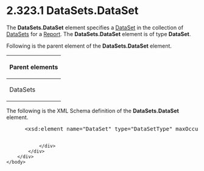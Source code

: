 <html dir="LTR" xmlns:mshelp="http://msdn.microsoft.com/mshelp" xmlns:ddue="http://ddue.schemas.microsoft.com/authoring/2003/5" xmlns:xlink="http://www.w3.org/1999/xlink" xmlns:tool="http://www.microsoft.com/tooltip">
    <head>
        <meta http-equiv="Content-Type" content="text/html; CHARSET=utf-8"></meta>
        <meta name="save" content="history"></meta>
        <title>2.323.1 DataSets.DataSet</title>
        <xml>
            <mshelp:toctitle title="2.323.1 DataSets.DataSet"></mshelp:toctitle>
            <mshelp:rltitle title="[MS-RDL]: DataSets.DataSet"></mshelp:rltitle>
            <mshelp:keyword index="A" term="2ba1d12b-259f-4678-a1f6-f424e58e987d"></mshelp:keyword>
            <mshelp:attr name="DCSext.ContentType" value="open specification"></mshelp:attr>
            <mshelp:attr name="AssetID" value="2ba1d12b-259f-4678-a1f6-f424e58e987d"></mshelp:attr>
            <mshelp:attr name="TopicType" value="kbRef"></mshelp:attr>
            <mshelp:attr name="DCSext.Title" value="[MS-RDL]: DataSets.DataSet" />
        </xml>
    </head>
    <body>
        <div id="header">
            <h1 class="heading">2.323.1 DataSets.DataSet</h1>
        </div>
        <div id="mainSection">
            <div id="mainBody">
                <div id="allHistory" class="saveHistory"></div>
                <div id="sectionSection0" class="section" name="collapseableSection">
                    

<p>The <b>DataSets.DataSet</b> element specifies a <a href="a14782b0-2e2f-4305-83a3-3de3fd750b6a.md">DataSet</a> in the collection
of <a href="8a8301cb-c9b3-48ca-84fb-03e8724f959f.md">DataSets</a> for a <a href="6bbaafec-020b-406c-b4e7-5e4318b616cb.md">Report</a>. The <b>DataSets.DataSet</b>
element is of type <b>DataSet</b>.</p>

<p>Following is the parent element of the <b>DataSets.DataSet</b>
element. </p>

<table>
 <thead>
  <tr>
   <th>
   <p>Parent elements</p>
   </th>
  </tr>
 </thead>
 <tr>
  <td>
  <p>DataSets</p>
  </td>
 </tr>
</table>

<p>The following is the XML Schema definition of the <b>DataSets.DataSet</b>
element.</p>

<dl>
<dd>
<div><pre> &lt;xsd:element name=&quot;DataSet&quot; type=&quot;DataSetType&quot; maxOccurs=&quot;unbounded&quot; /&gt;
  
</pre></div>
</dd></dl>


                </div>
            </div>
        </div>
    </body>
</html>